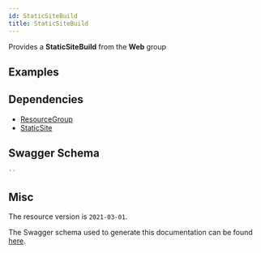 ```yaml
---
id: StaticSiteBuild
title: StaticSiteBuild
---
```

Provides a **StaticSiteBuild** from the **Web** group
## Examples
## Dependencies
- [ResourceGroup](../Resources/ResourceGroup.md)
- [StaticSite](../Web/StaticSite.md)
## Swagger Schema
```js
''
```
## Misc
The resource version is `2021-03-01`.

The Swagger schema used to generate this documentation can be found [here](https://github.com/Azure/azure-rest-api-specs/tree/main/specification/web/resource-manager/Microsoft.Web/stable/2021-03-01/StaticSites.json).
